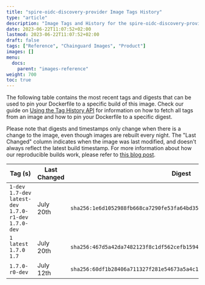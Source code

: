 ```yaml
---
title: "spire-oidc-discovery-provider Image Tags History"
type: "article"
description: "Image Tags and History for the spire-oidc-discovery-provider Chainguard Image"
date: 2023-06-22T11:07:52+02:00
lastmod: 2023-06-22T11:07:52+02:00
draft: false
tags: ["Reference", "Chainguard Images", "Product"]
images: []
menu:
  docs:
    parent: "images-reference"
weight: 700
toc: true
---
```


The following table contains the most recent tags and digests that can be used to pin your Dockerfile to a specific build of this image. Check our guide on [Using the Tag History API](/chainguard/chainguard-images/using-the-tag-history-api/) for information on how to fetch all tags from an image and how to pin your Dockerfile to a specific digest.

Please note that digests and timestamps only change when there is a change to the image, even though images are rebuilt every night. The "Last Changed" column indicates when the image was last modified, and doesn't always reflect the latest build timestamp. For more information about how our reproducible builds work, please refer to [this blog post](https://www.chainguard.dev/unchained/reproducing-chainguards-reproducible-image-builds).

| Tag (s)                                                    | Last Changed | Digest                                                                    |
|------------------------------------------------------------|--------------|---------------------------------------------------------------------------|
|  `1-dev` `1.7-dev` `latest-dev` `1.7.0-r1-dev` `1.7.0-dev` | July 20th    | `sha256:1e6d1052988fb668ca7290fe53fa64bd35eb9940521810c02c09fa4df17ede17` |
|  `1` `latest` `1.7.0` `1.7`                                | July 20th    | `sha256:467d5a42da7482123f8c1df562cefb159484b92d4247192ae3d6012eaad328f8` |
|  `1.7.0-r0-dev`                                            | July 12th    | `sha256:60df1b28406a711327f281e54673a5a4c19b8cb583b7462fb9a0e3cc705f1307` |
